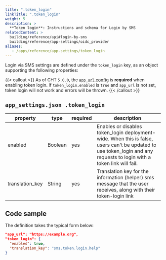 ```yaml
---
title: ".token_login"
linkTitle: ".token_login"
weight: 5
description: >
  **Token login**: Instructions and schema for Login by SMS
relatedContent: >
  building/reference/api#login-by-sms
  building/reference/app-settings/oidc_provider
aliases:
   - /apps/reference/app-settings/token_login
---
```


Login via SMS settings are defined under the `token_login` key, as an object supporting the following properties:

{{< callout >}}
As of CHT `5.0.0`, the [`app_url` config](//building/reference/app-settings/#app_settingsjson) is **required** when enabling token login. If `token_login.enabled` is `true` and `app_url` is not set, token login will not work and errors will be thrown.
{{< /callout >}}

## `app_settings.json .token_login`
| property         | type | required       | description                                                                                                                                                                              |
|------------------|------|---------------|------------------------------------------------------------------------------------------------------------------------------------------------------------------------------------------|
| enabled | Boolean | yes | Enables or disables token_login deployment-wide. When this is false, users can't be updated to use token_login and any requests to login with a token link will fail.  |
| translation_key | String | yes | Translation key for the information (helper) sms message that the user receives, along with their token-login link |

## Code sample

The definition takes the typical form below:

```json
"app_url": "https://example.org",
"token_login": {
  "enabled": true,
  "translation_key": "sms.token.login.help"
}
```
